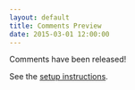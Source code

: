 ```yaml
---
layout: default
title: Comments Preview
date: 2015-03-01 12:00:00
---
```


Comments have been released!

See the [setup instructions](http://downtothewire.io/ghpages-ghcomments/setup/).
